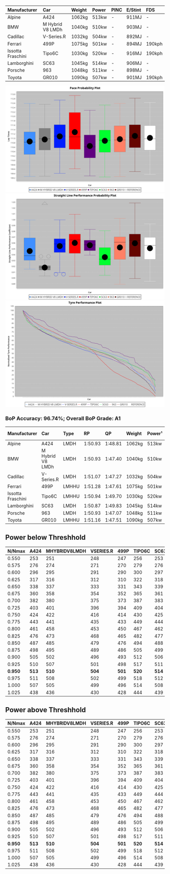 |Manufacturer|Car|Weight|Power|PINC|E/Stint|FDS|
|:-|:-|:-|:-|:-|:-|:-|
|Alpine|A424|1062kg|513kw|-|911MJ|-|
|BMW|M Hybrid V8 LMDh|1040kg|510kw|-|903MJ|-|
|Cadillac|V-Series.R|1032kg|504kw|-|892MJ|-|
|Ferrari|499P|1075kg|501kw|-|894MJ|190kph|
|Issotta Fraschini|Tipo6C|1030kg|520kw|-|916MJ|190kph|
|Lamborghini|SC63|1045kg|514kw|-|906MJ|-|
|Porsche|963|1048kg|511kw|-|898MJ|-|
|Toyota|GR010|1090kg|507kw|-|901MJ|190kph|

![PACECHART](./IMG/CUSTOM.png)
![STRAIGHTLINEPERFORMANCECHART](./IMG/CUSTOM_sp.png)
![TYREPERFORMANCECHART](./IMG/CUSTOM_tw.png)

### BoP Accuracy: 96.74%; Overall BoP Grade: A1
|Manufacturer|Car|Type|RP|QP|Weight|Power¹|Threshhold|PINC|Power²|E/Stint|AVG Vmax|FDS|RDLC|L/Stint|BOP-Grade|ModelAccuracy|ModelPoints|Match%|
|:-|:-|:-|:-|:-|:-|:-|:-|:-|:-|:-|:-|:-|:-|:-|:-|:-|:-|:-|
|Alpine|A424|LMDH|1:50.93|1:48.81|1062kg|513kw|210.0kph|-|513kw|911MJ|283.15kph|-|1.01|33|~A1|81.15%|521|100.00%|
|BMW|M Hybrid V8 LMDh|LMDH|1:50.93|1:47.40|1040kg|510kw|210.0kph|-|510kw|903MJ|280.45kph|-|1.03|33|~A1|98.60%|1690|96.68%|
|Cadillac|V-Series.R|LMDH|1:51.07|1:47.27|1032kg|504kw|210.0kph|-|504kw|892MJ|284.38kph|-|1.03|33|+A2|91.10%|1770|94.73%|
|Ferrari|499P|LMHHU|1:51.28|1:47.61|1075kg|501kw|210.0kph|-|501kw|894MJ|283.95kph|190kph|1.02|33|~A1|84.26%|2292|100.00%|
|Issotta Fraschini|Tipo6C|LMHHU|1:50.94|1:49.70|1030kg|520kw|210.0kph|-|520kw|916MJ|286.20kph|190kph|1.08|33|+A2|66.67%|96|90.28%|
|Lamborghini|SC63|LMDH|1:50.87|1:49.83|1045kg|514kw|210.0kph|-|514kw|906MJ|282.21kph|-|1.05|33|+A2|96.77%|419|92.20%|
|Porsche|963|LMDH|1:50.93|1:47.07|1048kg|511kw|210.0kph|-|511kw|898MJ|284.41kph|-|1.02|33|~A1|93.14%|5746|100.00%|
|Toyota|GR010|LMHHU|1:51.16|1:47.51|1090kg|507kw|210.0kph|-|507kw|901MJ|283.81kph|190kph|1.00|33|~A1|87.37%|3154|100.00%|

## Power below Threshhold
|N/Nmax|A424|MHYBRIDV8LMDH|VSERIES.R|499P|TIPO6C|SC63|963|GR010|
|:-|:-|:-|:-|:-|:-|:-|:-|:-|
|0.550|253|251|248|247|256|253|252|250|
|0.575|276|274|271|270|279|276|275|273|
|0.600|296|295|291|290|300|297|295|293|
|0.625|317|316|312|310|322|318|316|314|
|0.650|338|337|333|331|343|339|337|335|
|0.675|360|358|354|352|365|361|359|356|
|0.700|382|380|375|373|387|383|380|377|
|0.725|403|401|396|394|409|404|402|399|
|0.750|424|422|416|414|430|425|422|419|
|0.775|443|441|435|433|449|444|441|438|
|0.800|461|458|453|450|467|462|459|455|
|0.825|476|473|468|465|482|477|474|470|
|0.850|487|485|479|476|494|488|485|482|
|0.875|498|495|489|486|505|499|496|492|
|0.900|505|502|496|493|512|506|503|499|
|0.925|510|507|501|498|517|511|508|504|
|**0.950**|**513**|**510**|**504**|**501**|**520**|**514**|**511**|**507**|
|0.975|511|508|502|499|518|512|509|505|
|1.000|507|505|499|496|514|508|505|502|
|1.025|438|436|430|428|444|439|436|433|

## Power above Threshhold
|N/Nmax|A424|MHYBRIDV8LMDH|VSERIES.R|499P|TIPO6C|SC63|963|GR010|
|:-|:-|:-|:-|:-|:-|:-|:-|:-|
|0.550|253|251|248|247|256|253|252|250|
|0.575|276|274|271|270|279|276|275|273|
|0.600|296|295|291|290|300|297|295|293|
|0.625|317|316|312|310|322|318|316|314|
|0.650|338|337|333|331|343|339|337|335|
|0.675|360|358|354|352|365|361|359|356|
|0.700|382|380|375|373|387|383|380|377|
|0.725|403|401|396|394|409|404|402|399|
|0.750|424|422|416|414|430|425|422|419|
|0.775|443|441|435|433|449|444|441|438|
|0.800|461|458|453|450|467|462|459|455|
|0.825|476|473|468|465|482|477|474|470|
|0.850|487|485|479|476|494|488|485|482|
|0.875|498|495|489|486|505|499|496|492|
|0.900|505|502|496|493|512|506|503|499|
|0.925|510|507|501|498|517|511|508|504|
|**0.950**|**513**|**510**|**504**|**501**|**520**|**514**|**511**|**507**|
|0.975|511|508|502|499|518|512|509|505|
|1.000|507|505|499|496|514|508|505|502|
|1.025|438|436|430|428|444|439|436|433|

